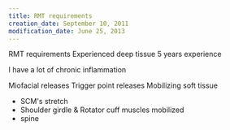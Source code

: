 ```yaml
---
title: RMT requirements
creation_date: September 10, 2011
modification_date: June 25, 2013
---
```



RMT requirements 
Experienced deep tissue
5 years experience

I have a lot of chronic inflammation  

Miofacial releases
Trigger point releases
Mobilizing soft tissue 

- SCM's stretch 
- Shoulder girdle & Rotator cuff muscles mobilized 
- spine 
